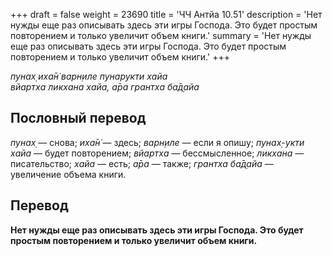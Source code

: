 +++
draft = false
weight = 23690
title = 'ЧЧ Антйа 10.51'
description = 'Нет нужды еще раз описывать здесь эти игры Господа. Это будет простым повторением и только увеличит объем книги.'
summary = 'Нет нужды еще раз описывать здесь эти игры Господа. Это будет простым повторением и только увеличит объем книги.'
+++

_пунах̣ иха̄н̇ варн̣иле пунарукти хайа  
вйартха ликхана хайа, а̄ра грантха ба̄д̣айа_

## Пословный перевод

_пунах̣_ — снова; _иха̄н̇_ — здесь; _варн̣иле_ — если я опишу; _пунах̣_\-_укти_ _хайа_ — будет повторением; _вйартха_ — бессмысленное; _ликхана_ — писательство; _хайа_ — есть; _а̄ра_ — также; _грантха_ _ба̄д̣айа_ — увеличение объема книги.

## Перевод

**Нет нужды еще раз описывать здесь эти игры Господа. Это будет простым повторением и только увеличит объем книги.**
